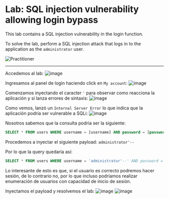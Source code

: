 # Lab: SQL injection vulnerability allowing login bypass

This lab contains a SQL injection vulnerability in the login function.

To solve the lab, perform a SQL injection attack that logs in to the application as the `administrator` user.

![Practitioner](https://img.shields.io/badge/level-Apprentice-green)  


---

Accedemos al lab:
![image](https://github.com/user-attachments/assets/b59ca4cf-78fa-4fc6-8ed2-cb74cea8591a)

Ingresamos al panel de login haciendo click en `My account`:
![image](https://github.com/user-attachments/assets/a9810adb-fa9c-497a-9fec-e6452ae52f7e)

Comenzamos inyectando el caracter `'` para observar como reacciona la aplicación y si lanza errores de sintaxis:
![image](https://github.com/user-attachments/assets/abf42a6e-7e4c-4ff4-934d-f0a29303d42a)

Como vemos, lanzó un `Internal Server Error` lo que indica que la aplicación podría ser vulnerable a SQLi:
![image](https://github.com/user-attachments/assets/7515ccfb-ebae-4a5a-8b69-5ca60e3a97a8)

Nosotros sabemos que la consulta podría ser la siguiente:
```sql
SELECT * FROM users WHERE username = [username] AND password = [password]
```

Procedemos a inyectar el siguiente payload: `administrator'--`

Por lo que la query quedaría así:
```sql
SELECT * FROM users WHERE username = 'administrator'--' AND password = [password]
```

Lo interesante de esto es que, si el usuario es correcto podremos hacer sesión, de lo contrario no, por lo que incluso podríamos realizar enumeración de usuarios con capacidad de inicio de sesión.

Inyectamos el payload y resolvemos el lab:
![image](https://github.com/user-attachments/assets/efbe8952-c423-4052-b7d0-fc1f4270621b)
![image](https://github.com/user-attachments/assets/ae099723-c1f0-4a6d-96d3-e1dbbb0e3e54)






